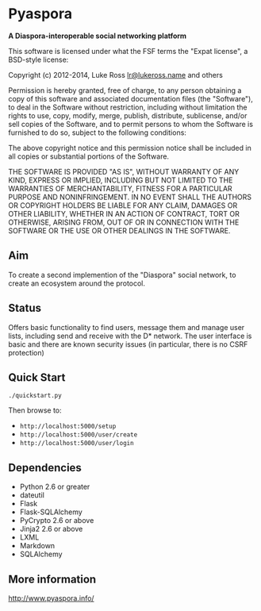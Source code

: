 # Pyaspora

**A Diaspora-interoperable social networking platform**

This software is licensed under what the FSF terms the "Expat license", a
BSD-style license:

Copyright (c) 2012-2014, Luke Ross <lr@lukeross.name> and others

Permission is hereby granted, free of charge, to any person obtaining
a copy of this software and associated documentation files (the
"Software"), to deal in the Software without restriction, including
without limitation the rights to use, copy, modify, merge, publish,
distribute, sublicense, and/or sell copies of the Software, and to
permit persons to whom the Software is furnished to do so, subject to
the following conditions:

The above copyright notice and this permission notice shall be included
in all copies or substantial portions of the Software.

THE SOFTWARE IS PROVIDED "AS IS", WITHOUT WARRANTY OF ANY KIND,
EXPRESS OR IMPLIED, INCLUDING BUT NOT LIMITED TO THE WARRANTIES OF
MERCHANTABILITY, FITNESS FOR A PARTICULAR PURPOSE AND NONINFRINGEMENT.
IN NO EVENT SHALL THE AUTHORS OR COPYRIGHT HOLDERS BE LIABLE FOR ANY
CLAIM, DAMAGES OR OTHER LIABILITY, WHETHER IN AN ACTION OF CONTRACT,
TORT OR OTHERWISE, ARISING FROM, OUT OF OR IN CONNECTION WITH THE
SOFTWARE OR THE USE OR OTHER DEALINGS IN THE SOFTWARE.

## Aim

To create a second implemention of the "Diaspora" social network, to create an
ecosystem around the protocol.

## Status

Offers basic functionality to find users, message them and manage user lists,
including send and receive with the D* network. The user interface is basic
and there are known security issues (in particular, there is no CSRF
protection)

## Quick Start

```shell
./quickstart.py
```

Then browse to:

- `http://localhost:5000/setup`
- `http://localhost:5000/user/create`
- `http://localhost:5000/user/login`

## Dependencies

- Python 2.6 or greater
- dateutil
- Flask
- Flask-SQLAlchemy
- PyCrypto 2.6 or above
- Jinja2 2.6 or above
- LXML
- Markdown
- SQLAlchemy

## More information

http://www.pyaspora.info/
